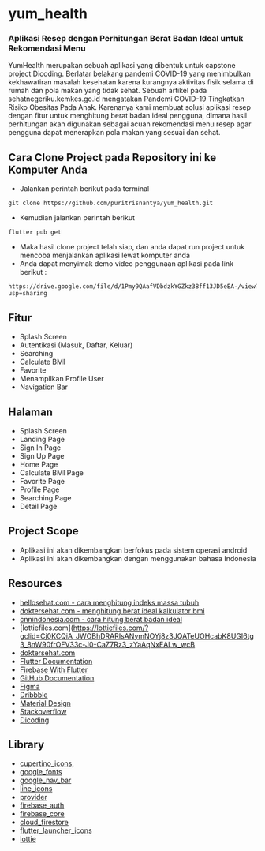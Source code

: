 # yum_health
### Aplikasi Resep dengan Perhitungan Berat Badan Ideal untuk Rekomendasi Menu
YumHealth merupakan sebuah aplikasi yang dibentuk untuk capstone project Dicoding. Berlatar belakang pandemi COVID-19 yang menimbulkan kekhawatiran masalah kesehatan karena kurangnya aktivitas fisik selama di rumah dan pola makan yang tidak sehat. Sebuah artikel pada sehatnegeriku.kemkes.go.id mengatakan Pandemi COVID-19 Tingkatkan Risiko Obesitas Pada Anak. Karenanya kami membuat solusi aplikasi resep dengan fitur untuk menghitung berat badan ideal pengguna, dimana hasil perhitungan akan digunakan sebagai acuan rekomendasi menu resep agar pengguna dapat menerapkan pola makan yang sesuai dan sehat.

## Cara Clone Project pada Repository ini ke Komputer Anda
- Jalankan perintah berikut pada terminal
```
git clone https://github.com/puritrisnantya/yum_health.git
```
- Kemudian jalankan perintah berikut 
``` 
flutter pub get
```
- Maka hasil clone project telah siap, dan anda dapat run project untuk mencoba menjalankan aplikasi lewat komputer anda
- Anda dapat menyimak demo video penggunaan aplikasi pada link berikut :
```
https://drive.google.com/file/d/1Pmy9QAafVDbdzkYGZkz38ff13JD5eEA-/view?usp=sharing
```

## Fitur
- Splash Screen
- Autentikasi (Masuk, Daftar, Keluar)
- Searching
- Calculate BMI
- Favorite
- Menampilkan Profile User
- Navigation Bar

## Halaman
- Splash Screen
- Landing Page
- Sign In Page
- Sign Up Page
- Home Page
- Calculate BMI Page
- Favorite Page
- Profile Page
- Searching Page
- Detail Page

## Project Scope
- Aplikasi ini akan dikembangkan berfokus pada sistem operasi android
- Aplikasi ini akan dikembangkan dengan menggunakan bahasa Indonesia 

## Resources
- [hellosehat.com - cara menghitung indeks massa tubuh](https://hellosehat.com/nutrisi/cara-menghitung-indeks-massa-tubuh/)
- [doktersehat.com - menghitung berat ideal kalkulator bmi](https://doktersehat.com/menghitung-berat-ideal-kalkulator-bmi/)
- [cnnindonesia.com - cara hitung berat badan ideal](https://www.cnnindonesia.com/gaya-hidup/20211111154723-260-719841/4-cara-hitung-berat-badan-ideal)
- [lottiefiles.com](https://lottiefiles.com/?gclid=Cj0KCQiA_JWOBhDRARIsANymNOYj8z3JQATeUOHcabK8UGI6tg3_8nW90frOFV33c-J0-CaZ7Rz3_zYaAqNxEALw_wcB
- [doktersehat.com](https://doktersehat.com/)
- [Flutter Documentation](https://docs.flutter.dev/)
- [Firebase With Flutter](https://firebase.flutter.dev/docs/overview/)
- [GitHub Documentation](https://docs.github.com/en)
- [Figma](https://www.figma.com/)
- [Dribbble](https://dribbble.com/)
- [Material Design](https://material.io/design)
- [Stackoverflow](https://stackoverflow.com/)
- [Dicoding](https://www.dicoding.com/)

## Library
- [cupertino_icons](https://pub.dev/packages/cupertino_icons),
- [google_fonts](https://pub.dev/packages/google_fonts)
- [google_nav_bar](https://pub.dev/packages/google_nav_bar)
- [line_icons](https://pub.dev/packages/line_icons)
- [provider](https://pub.dev/packages/provider)
- [firebase_auth](https://pub.dev/packages/firebase_auth)
- [firebase_core](https://pub.dev/packages/firebase_core)
- [cloud_firestore](https://pub.dev/packages/cloud_firestore)
- [flutter_launcher_icons](https://pub.dev/packages/flutter_launcher_icons)
- [lottie](https://pub.dev/packages/lottie)
